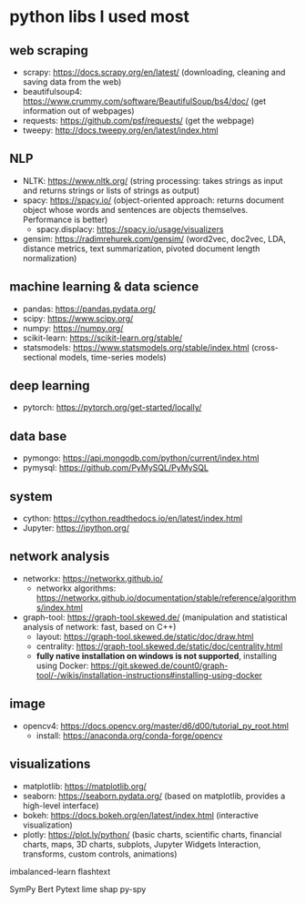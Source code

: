 # python libs I used most  

## web scraping  
- scrapy: https://docs.scrapy.org/en/latest/ (downloading, cleaning and saving data from the web)  
- beautifulsoup4: https://www.crummy.com/software/BeautifulSoup/bs4/doc/  (get information out of webpages)  
- requests: https://github.com/psf/requests/ (get the webpage)  
- tweepy: http://docs.tweepy.org/en/latest/index.html  

## NLP  
- NLTK: https://www.nltk.org/ (string processing: takes strings as input and returns strings or lists of strings as output)  
- spacy: https://spacy.io/ (object-oriented approach: returns document object whose words and sentences are objects themselves. Performance is better)  
  + spacy.displacy: https://spacy.io/usage/visualizers
- gensim: https://radimrehurek.com/gensim/ (word2vec, doc2vec, LDA, distance metrics, text summarization, pivoted document length normalization)  


## machine learning & data science 
- pandas: https://pandas.pydata.org/   
- scipy: https://www.scipy.org/  
- numpy: https://numpy.org/  
- scikit-learn: https://scikit-learn.org/stable/
- statsmodels: https://www.statsmodels.org/stable/index.html (cross-sectional models, time-series models)  

## deep learning  
- pytorch: https://pytorch.org/get-started/locally/  

## data base
- pymongo: https://api.mongodb.com/python/current/index.html  
- pymysql: https://github.com/PyMySQL/PyMySQL  


## system 
- cython: https://cython.readthedocs.io/en/latest/index.html  
- Jupyter: https://ipython.org/  


## network analysis 
- networkx: https://networkx.github.io/  
  + networkx algorithms: https://networkx.github.io/documentation/stable/reference/algorithms/index.html  
- graph-tool: https://graph-tool.skewed.de/ (manipulation and statistical analysis of network: fast, based on C++)  
  + layout: https://graph-tool.skewed.de/static/doc/draw.html  
  + centrality: https://graph-tool.skewed.de/static/doc/centrality.html  
  + **fully native installation on windows is not supported**, installing using Docker: https://git.skewed.de/count0/graph-tool/-/wikis/installation-instructions#installing-using-docker  
  
## image  
- opencv4: https://docs.opencv.org/master/d6/d00/tutorial_py_root.html
  + install: https://anaconda.org/conda-forge/opencv
  
  
## visualizations  
- matplotlib: https://matplotlib.org/  
- seaborn: https://seaborn.pydata.org/ (based on matplotlib, provides a high-level interface)  
- bokeh: https://docs.bokeh.org/en/latest/index.html (interactive visualization)  
- plotly: https://plot.ly/python/ (basic charts, scientific charts, financial charts, maps, 3D charts, subplots, Jupyter Widgets Interaction, transforms, custom controls, animations)  




imbalanced-learn
flashtext

SymPy
Bert
Pytext
lime
shap
py-spy
